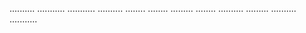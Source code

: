 ..........
...........
...........
..........
........
........
.........
........
..........
.........
..........
...........
